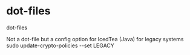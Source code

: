 # dot-files
dot-files

Not a dot-file but a config option for IcedTea (Java) for legacy systems
sudo update-crypto-policies --set LEGACY
